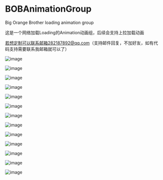 # BOBAnimationGroup
Big Orange Brother loading animation group

这是一个网络加载Loading的Animation动画组，后续会支持上拉加载动画 

若想定制可以联系邮箱282187892@qq.com（支持邮件回复，不加好友，如有代码支持需要联系我邮箱就可以了）

![image](https://raw.githubusercontent.com/Tuzki007/BOBAnimationGroup/master/BOBAnimationGroup/BOBLightBlueLoading4GIF.gif)

![image](https://raw.githubusercontent.com/Tuzki007/BOBAnimationGroup/master/BOBAnimationGroup/BOBLightBlueLoading1GIF.gif)

![image](https://raw.githubusercontent.com/Tuzki007/BOBAnimationGroup/master/BOBAnimationGroup/BOBLightBlueLoading2GIF.gif)

![image](https://raw.githubusercontent.com/Tuzki007/BOBAnimationGroup/master/BOBAnimationGroup/BOBLightBlueLoading3GIF.gif)

![image](https://raw.githubusercontent.com/Tuzki007/BOBAnimationGroup/master/BOBAnimationGroup/BOBLightBlueLoading4GIF.gif)

![image](https://raw.githubusercontent.com/Tuzki007/BOBAnimationGroup/master/BOBAnimationGroup/BOBLightBlueLoading5GIF.gif)

![image](https://raw.githubusercontent.com/Tuzki007/BOBAnimationGroup/master/BOBAnimationGroup/BOBLoadingEightArcViewGIF.gif)

![image](https://raw.githubusercontent.com/Tuzki007/BOBAnimationGroup/master/BOBAnimationGroup/BOBLoadingFiveBallMoveGIF.gif)

![image](https://raw.githubusercontent.com/Tuzki007/BOBAnimationGroup/master/BOBAnimationGroup/BOBLoadingGroupStarSub4GIF.gif)

![image](https://raw.githubusercontent.com/Tuzki007/BOBAnimationGroup/master/BOBAnimationGroup/BOBLoadingNieDiamondViewGif.gif)

![image](https://raw.githubusercontent.com/Tuzki007/BOBAnimationGroup/master/BOBAnimationGroup/BOBLoadingThreeBallViewGIF.gif)

![image](https://raw.githubusercontent.com/Tuzki007/BOBAnimationGroup/master/BOBAnimationGroup/BOBSevenBallLoading2GIF.gif)

![image](https://raw.githubusercontent.com/Tuzki007/BOBAnimationGroup/master/BOBAnimationGroup/BOBThreeBallLoading1GIF.gif)



